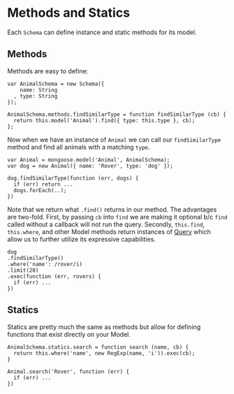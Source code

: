 Methods and Statics
====================

Each `Schema` can define instance and static methods for its model.

## Methods

Methods are easy to define:

    var AnimalSchema = new Schema({
        name: String
      , type: String
    });

    AnimalSchema.methods.findSimilarType = function findSimilarType (cb) {
      return this.model('Animal').find({ type: this.type }, cb);
    };

Now when we have an instance of `Animal` we can call our `findSimilarType` method and find all animals with a matching `type`.

    var Animal = mongoose.model('Animal', AnimalSchema);
    var dog = new Animal({ name: 'Rover', type: 'dog' });

    dog.findSimilarType(function (err, dogs) {
      if (err) return ...
      dogs.forEach(..);
    })

Note that we return what `.find()` returns in our method. The advantages are two-fold. First, by passing `cb` into `find` we are making it optional b/c `find` called without a callback will not run the query. Secondly, `this.find`, `this.where`, and other Model methods return instances of [Query](/docs/finding-documents.html) which allow us to further utilize its expressive capabilities.

    dog
    .findSimilarType()
    .where('name': /rover/i)
    .limit(20)
    .exec(function (err, rovers) {
      if (err) ...
    })

## Statics

Statics are pretty much the same as methods but allow for defining functions that exist directly on your Model.

    AnimalSchema.statics.search = function search (name, cb) {
      return this.where('name', new RegExp(name, 'i')).exec(cb);
    }

    Animal.search('Rover', function (err) {
      if (err) ...
    })
